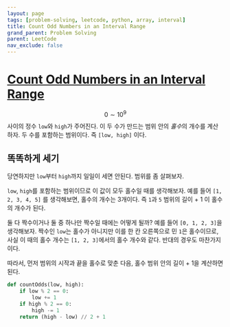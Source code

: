 ```yaml
---
layout: page
tags: [problem-solving, leetcode, python, array, interval]
title: Count Odd Numbers in an Interval Range
grand_parent: Problem Solving
parent: LeetCode
nav_exclude: false
---
```


# [Count Odd Numbers in an Interval Range](https://leetcode.com/problems/count-odd-numbers-in-an-interval-range/)

 $$ 0 \sim 10^9 $$ 사이의 정수 `low`와 `high`가 주어진다. 이 두 수가
 만드는 범위 안의 *홀수*의 개수를 계산하자. 두 수를 포함하는
 범위이다. 즉 `[low, high]` 이다.

## 똑똑하게 세기

 당연하지만 `low`부터 `high`까지 일일이 세면 안된다. 범위를 좀
 살펴보자.

 `low`, `high`를 포함하는 범위이므로 이 값이 모두 홀수일 때를
 생각해보자. 예를 들어 `[1, 2, 3, 4, 5]` 를 생각해보면, 홀수의 개수는
 3개이다. 즉 `1`과 `5` 범위의 길이 + 1 이 홀수의 개수가 된다.

 둘 다 짝수이거나 둘 중 하나만 짝수일 때에는 어떻게 될까? 예를 들어
 `[0, 1, 2, 3]`을 생각해보자. 짝수인 `low`는 홀수가 아니지만 이를 한
 칸 오른쪽으로 민 `1`은 홀수이므로, 사실 이 때의 홀수 개수는 `[1, 2,
 3]`에서의 홀수 개수와 같다. 반대의 경우도 마찬가지이다.

 따라서, 먼저 범위의 시작과 끝을 홀수로 맞춘 다음, 홀수 범위 안의
 길이 + 1을 계산하면 된다.

```python
def countOdds(low, high):
    if low % 2 == 0:
        low += 1
    if high % 2 == 0:
        high -= 1
    return (high - low) // 2 + 1
```
